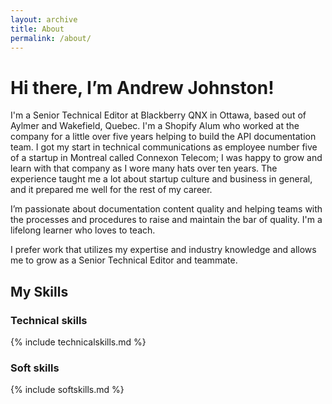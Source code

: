 ```yaml
---
layout: archive
title: About
permalink: /about/
---
```


# Hi there, I’m Andrew Johnston!
I'm a Senior Technical Editor at Blackberry QNX in Ottawa, based out of Aylmer and Wakefield, Quebec. I'm a Shopify Alum who worked at the company for a little over five years helping to build the API documentation team. I got my start in technical communications as employee number five of a startup in Montreal called Connexon Telecom; I was happy to grow and learn with that company as I wore many hats over ten years. The experience taught me a lot about startup culture and business in general, and it prepared me well for the rest of my career.

I’m passionate about documentation content quality and helping teams with the processes and procedures to raise and maintain the bar of quality. I'm a lifelong learner who loves to teach.

I prefer work that utilizes my expertise and industry knowledge and allows me to grow as a Senior Technical Editor and teammate.

## My Skills

### Technical skills

{% include technicalskills.md %}

### Soft skills 

{% include softskills.md %}

